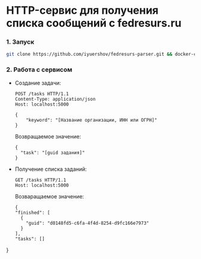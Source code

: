 # HTTP-сервис для получения списка сообщений с fedresurs.ru

### 1. Запуск
```bash
git clone https://github.com/iyuershov/fedresurs-parser.git && docker-compose up
```

### 2. Работа с сервисом
* Создание задачи:
  ```HTTP
  POST /tasks HTTP/1.1
  Content-Type: application/json
  Host: localhost:5000

  {
	  "keyword": "[Название организации, ИНН или ОГРН]"
  }
  ```
  Возвращаемое значение:
  ```
  {
    "task": "[guid задания]"
  }
* Получение списка заданий:
  ```HTTP
  GET /tasks HTTP/1.1
  Host: localhost:5000
  ```
  Возваращаемое значение:
  ```
  {
  "finished": [
    {
      "guid": "d0148fd5-c6fa-4f4d-8254-d9fc166e7973"
    }
  ],
  "tasks": []
}

